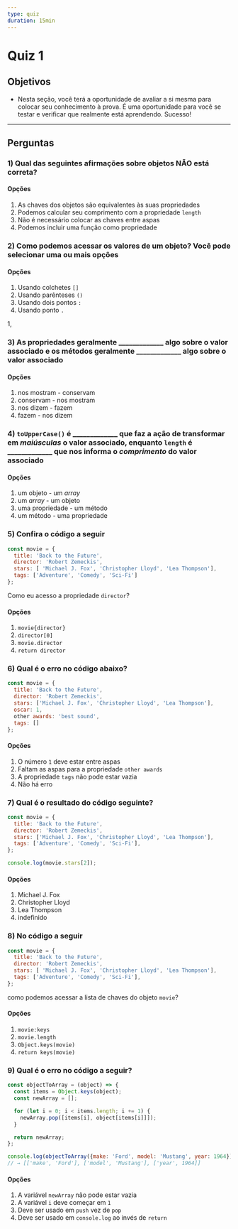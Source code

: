 ```yaml
---
type: quiz
duration: 15min
---
```


# Quiz 1

## Objetivos

- Nesta seção, você terá a oportunidade de avaliar a si mesma para colocar seu
  conhecimento à prova. É uma oportunidade para você se testar e verificar que
  realmente está aprendendo. Sucesso!

***

## Perguntas

### 1\) Qual das seguintes afirmações sobre objetos **NÃO** está correta?

#### Opções

1. As chaves dos objetos são equivalentes às suas propriedades
2. Podemos calcular seu comprimento com a propriedade `length`
3. Não é necessário colocar as chaves entre aspas
4. Podemos incluir uma função como propriedade

<solution style="display:none;">2</solution>

### 2\) Como podemos acessar os valores de um objeto? Você pode selecionar uma ou mais opções

#### Opções

1. Usando colchetes `[]`
2. Usando parênteses `()`
3. Usando dois pontos `:`
4. Usando ponto `.`

1,<solution style="display:none;">4</solution>

### 3\) As propriedades geralmente \_\_\_\_\_\_\_\_\_\_\_\_\_ algo sobre o valor associado e os métodos geralmente \_\_\_\_\_\_\_\_\_\_\_\_\_ algo sobre o valor associado

#### Opções

1. nos mostram - conservam
2. conservam - nos mostram
3. nos dizem - fazem
4. fazem - nos dizem

<solution style="display:none;">3</solution>

### 4\) `toUpperCase()` é \_\_\_\_\_\_\_\_\_\_\_\_\_ que faz a ação de transformar em _maiúsculas_ o valor associado, enquanto `length` é \_\_\_\_\_\_\_\_\_\_\_\_\_ que nos informa o _comprimento_ do valor associado

#### Opções

1. um objeto - um _array_
2. um _array_ - um objeto
3. uma propriedade - um método
4. um método - uma propriedade

<solution style="display:none;">4</solution>

### 5\) Confira o código a seguir

```javascript
const movie = {
  title: 'Back to the Future',
  director: 'Robert Zemeckis',
  stars: [ 'Michael J. Fox', 'Christopher Lloyd', 'Lea Thompson'],
  tags: ['Adventure', 'Comedy', 'Sci-Fi']
};
```

Como eu acesso a propriedade `director`?

#### Opções

1. `movie{director}`
2. `director[0]`
3. `movie.director`
4. `return director`

<solution style="display:none;">3</solution>

### 6\) Qual é o erro no código abaixo?

```javascript
const movie = {
  title: 'Back to the Future',
  director: 'Robert Zemeckis',
  stars: ['Michael J. Fox', 'Christopher Lloyd', 'Lea Thompson'],
  oscar: 1,
  other awards: 'best sound',
  tags: []
};
```

#### Opções

1. O número `1` deve estar entre aspas
2. Faltam as aspas para a propriedade `other awards`
3. A propriedade `tags` não pode estar vazia
4. Não há erro

<solution style="display:none;">2</solution>

### 7\) Qual é o resultado do código seguinte?

```javascript
const movie = {
  title: 'Back to the Future',
  director: 'Robert Zemeckis',
  stars: ['Michael J. Fox', 'Christopher Lloyd', 'Lea Thompson'],
  tags: ['Adventure', 'Comedy', 'Sci-Fi'],
};

console.log(movie.stars[2]);
```

#### Opções

1. Michael J. Fox
2. Christopher Lloyd
3. Lea Thompson
4. indefinido

<solution style="display:none;">3</solution>

### 8\) No código a seguir

```javascript
const movie = {
  title: 'Back to the Future',
  director: 'Robert Zemeckis',
  stars: [ 'Michael J. Fox', 'Christopher Lloyd', 'Lea Thompson'],
  tags: ['Adventure', 'Comedy', 'Sci-Fi'],
};
```

como podemos acessar a lista de chaves do objeto `movie`?

#### Opções

1. `movie:keys`
2. `movie.length`
3. `Object.keys(movie)`
4. `return keys(movie)`

<solution style="display:none;">3</solution>

### 9\) Qual é o erro no código a seguir?

```javascript
const objectToArray = (object) => {
  const items = Object.keys(object);
  const newArray = [];

  for (let i = 0; i < items.length; i += 1) {
    newArray.pop([items[i], object[items[i]]]);
  }

  return newArray;
};

console.log(objectToArray({make: 'Ford', model: 'Mustang', year: 1964}));
// → [['make', 'Ford'], ['model', 'Mustang'], ['year', 1964]]
```

#### Opções

1. A variável `newArray` não pode estar vazia
2. A variável `i` deve começar em `1`
3. Deve ser usado em `push` vez de `pop`
4. Deve ser usado em `console.log` ao invés de `return`

<solution style="display:none;">3</solution>
